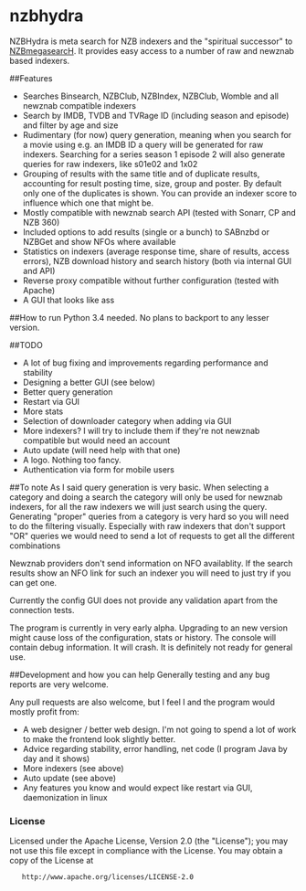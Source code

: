 # nzbhydra
NZBHydra is meta search for NZB indexers and the "spiritual successor" to [NZBmegasearcH](https://github.com/pillone/usntssearch). It provides easy access to a number of raw and newznab based indexers.


##Features
* Searches Binsearch, NZBClub, NZBIndex, NZBClub, Womble and all newznab compatible indexers
* Search by IMDB, TVDB and TVRage ID (including season and episode) and filter by age and size
* Rudimentary (for now) query generation, meaning when you search for a movie using e.g. an IMDB ID a query will be generated for raw indexers. Searching for a series season 1 episode 2 will also generate queries for raw indexers, like s01e02 and 1x02
* Grouping of results with the same title and of duplicate results, accounting for result posting time, size, group and poster. By default only one of the duplicates is shown. You can provide an indexer score to influence which one that might be.
* Mostly compatible with newznab search API (tested with Sonarr, CP and NZB 360)
* Included options to add results (single or a bunch) to SABnzbd or NZBGet and show NFOs where available
* Statistics on indexers (average response time, share of results, access errors), NZB download history  and search history (both via internal GUI and API)
* Reverse proxy compatible without further configuration (tested with Apache)
* A GUI that looks like ass

##How to run
Python 3.4 needed. No plans to backport to any lesser version.

##TODO
* A lot of bug fixing and improvements regarding performance and stability
* Designing a better GUI (see below)
* Better query generation
* Restart via GUI
* More stats
* Selection of downloader category when adding via GUI
* More indexers? I will try to include them if they're not newznab compatible but would need an account
* Auto update (will need help with that one)
* A logo. Nothing too fancy.
* Authentication via form for mobile users


##To note
As I said query generation is very basic. When selecting a category and doing a search the category will only be used for newznab indexers, for all the raw indexers we will just search using the query. Generating "proper" queries from a category is very hard so you will need to do the filtering visually. Especially with raw indexers that don't support "OR" queries we would need to send a lot of requests to get all the different combinations

Newznab providers don't send information on NFO availablity. If the search results show an NFO link for such an indexer you will need to just try if you can get one.

Currently the config GUI does not provide any validation apart from the connection tests.

The program is currently in very early alpha. Upgrading to an new version might cause loss of the configuration, stats or history. The console will contain debug information. It will crash. It is definitely not ready for general use.

##Development and how you can help
Generally testing and any bug reports are very welcome.

Any pull requests are also welcome, but I feel I and the program would mostly profit from:
* A web designer / better web design. I'm not going to spend a lot of work to make the frontend look slightly better. 
* Advice regarding stability, error handling, net code (I program Java by day and it shows)
* More indexers (see above)
* Auto update (see above)
* Any features you know and would expect like restart via GUI, daemonization in linux

### License ###
   Licensed under the Apache License, Version 2.0 (the "License");
   you may not use this file except in compliance with the License.
   You may obtain a copy of the License at

       http://www.apache.org/licenses/LICENSE-2.0
